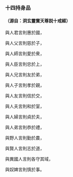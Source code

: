 ### 十四持身品

#### （源自：洞玄靈寳天尊説十戒經）

與人君言則惠於國，

與人父言則慈於子，

與人師言則愛於衆，

與人臣言則忠於上，

與人兄言則友於弟，

與人子言則孝於親，

與人友言則信於交，

與人夫言則和於室，

與人婦言則貞於夫，

與人弟言則恭於禮，

與野人言則勤於農，

與賢人言則志於道，

與異國人言則各守其域，

與奴婢言則慎於事。
